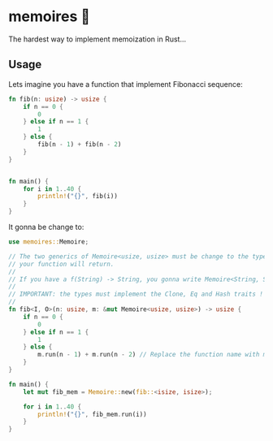 # memoires 🧠

The hardest way to implement memoization in Rust...

## Usage

Lets imagine you have a function that implement Fibonacci sequence:

```rust
fn fib(n: usize) -> usize {
    if n == 0 {
        0
    } else if n == 1 {
        1
    } else {
        fib(n - 1) + fib(n - 2)
    }
}


fn main() {
    for i in 1..40 {
        println!("{}", fib(i))
    }
}
```

It gonna be change to:

```rust
use memoires::Memoire;

// The two generics of Memoire<usize, usize> must be change to the types
// your function will return.
//
// If you have a f(String) -> String, you gonna write Memoire<String, String>.
//
// IMPORTANT: the types must implement the Clone, Eq and Hash traits !
//
fn fib<I, O>(n: usize, m: &mut Memoire<usize, usize>) -> usize {
    if n == 0 {
        0
    } else if n == 1 {
        1
    } else {
        m.run(n - 1) + m.run(n - 2) // Replace the function name with m.run
    }
}

fn main() {
    let mut fib_mem = Memoire::new(fib::<isize, isize>);

    for i in 1..40 {
        println!("{}", fib_mem.run(i))
    }
}
```